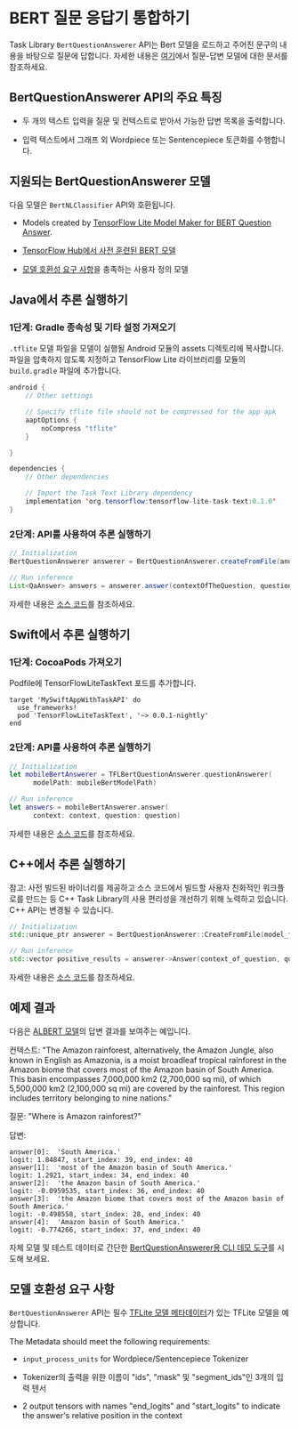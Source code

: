 # BERT 질문 응답기 통합하기

Task Library `BertQuestionAnswerer` API는 Bert 모델을 로드하고 주어진 문구의 내용을 바탕으로 질문에 답합니다. 자세한 내용은 <a href="../../models/bert_qa/overview.md">여기</a>에서 질문-답변 모델에 대한 문서를 참조하세요.

## BertQuestionAnswerer API의 주요 특징

- 두 개의 텍스트 입력을 질문 및 컨텍스트로 받아서 가능한 답변 목록을 출력합니다.

- 입력 텍스트에서 그래프 외 Wordpiece 또는 Sentencepiece 토큰화를 수행합니다.

## 지원되는 BertQuestionAnswerer 모델

다음 모델은 `BertNLClassifier` API와 호환됩니다.

- Models created by [TensorFlow Lite Model Maker for BERT Question Answer](https://www.tensorflow.org/lite/tutorials/model_maker_question_answer).

- [TensorFlow Hub에서 사전 훈련된 BERT 모델](https://tfhub.dev/tensorflow/collections/lite/task-library/bert-question-answerer/1)

- [모델 호환성 요구 사항](#model-compatibility-requirements)을 충족하는 사용자 정의 모델

## Java에서 추론 실행하기

### 1단계: Gradle 종속성 및 기타 설정 가져오기

`.tflite` 모델 파일을 모델이 실행될 Android 모듈의 assets 디렉토리에 복사합니다. 파일을 압축하지 않도록 지정하고 TensorFlow Lite 라이브러리를 모듈의 `build.gradle` 파일에 추가합니다.

```java
android {
    // Other settings

    // Specify tflite file should not be compressed for the app apk
    aaptOptions {
        noCompress "tflite"
    }

}

dependencies {
    // Other dependencies

    // Import the Task Text Library dependency
    implementation 'org.tensorflow:tensorflow-lite-task-text:0.1.0'
}
```

### 2단계: API를 사용하여 추론 실행하기

```java
// Initialization
BertQuestionAnswerer answerer = BertQuestionAnswerer.createFromFile(androidContext, modelFile);

// Run inference
List<QaAnswer> answers = answerer.answer(contextOfTheQuestion, questionToAsk);
```

자세한 내용은 [소스 코드](https://github.com/tensorflow/tflite-support/blob/master/tensorflow_lite_support/java/src/java/org/tensorflow/lite/task/text/qa/BertQuestionAnswerer.java)를 참조하세요.

## Swift에서 추론 실행하기

### 1단계: CocoaPods 가져오기

Podfile에 TensorFlowLiteTaskText 포드를 추가합니다.

```
target 'MySwiftAppWithTaskAPI' do
  use_frameworks!
  pod 'TensorFlowLiteTaskText', '~> 0.0.1-nightly'
end
```

### 2단계: API를 사용하여 추론 실행하기

```swift
// Initialization
let mobileBertAnswerer = TFLBertQuestionAnswerer.questionAnswerer(
      modelPath: mobileBertModelPath)

// Run inference
let answers = mobileBertAnswerer.answer(
      context: context, question: question)
```

자세한 내용은 [소스 코드](https://github.com/tensorflow/tflite-support/blob/master/tensorflow_lite_support/ios/task/text/qa/Sources/TFLBertQuestionAnswerer.h)를 참조하세요.

## C++에서 추론 실행하기

참고: 사전 빌드된 바이너리를 제공하고 소스 코드에서 빌드할 사용자 친화적인 워크플로를 만드는 등 C++ Task Library의 사용 편리성을 개선하기 위해 노력하고 있습니다. C++ API는 변경될 수 있습니다.

```c++
// Initialization
std::unique_ptr answerer = BertQuestionAnswerer::CreateFromFile(model_file).value();

// Run inference
std::vector positive_results = answerer->Answer(context_of_question, question_to_ask);
```

자세한 내용은 [소스 코드](https://github.com/tensorflow/tflite-support/blob/master/tensorflow_lite_support/cc/task/text/qa/bert_question_answerer.h)를 참조하세요.

## 예제 결과

다음은 [ALBERT 모델](https://tfhub.dev/tensorflow/lite-model/albert_lite_base/squadv1/1)의 답변 결과를 보여주는 예입니다.

컨텍스트: "The Amazon rainforest, alternatively, the Amazon Jungle, also known in English as Amazonia, is a moist broadleaf tropical rainforest in the Amazon biome that covers most of the Amazon basin of South America. This basin encompasses 7,000,000 km2 (2,700,000 sq mi), of which 5,500,000 km2 (2,100,000 sq mi) are covered by the rainforest. This region includes territory belonging to nine nations."

질문: "Where is Amazon rainforest?"

답변:

```
answer[0]:  'South America.'
logit: 1.84847, start_index: 39, end_index: 40
answer[1]:  'most of the Amazon basin of South America.'
logit: 1.2921, start_index: 34, end_index: 40
answer[2]:  'the Amazon basin of South America.'
logit: -0.0959535, start_index: 36, end_index: 40
answer[3]:  'the Amazon biome that covers most of the Amazon basin of South America.'
logit: -0.498558, start_index: 28, end_index: 40
answer[4]:  'Amazon basin of South America.'
logit: -0.774266, start_index: 37, end_index: 40
```

자체 모델 및 테스트 데이터로 간단한 [BertQuestionAnswerer용 CLI 데모 도구](https://github.com/tensorflow/tflite-support/blob/master/tensorflow_lite_support/examples/task/text/desktop/README.md#bert-question-answerer)를 시도해 보세요.

## 모델 호환성 요구 사항

`BertQuestionAnswerer` API는 필수 [TFLite 모델 메타데이터](../../convert/metadata.md)가 있는 TFLite 모델을 예상합니다.

The Metadata should meet the following requirements:

- `input_process_units` for Wordpiece/Sentencepiece Tokenizer

- Tokenizer의 출력을 위한 이름이 "ids", "mask" 및 "segment_ids"인 3개의 입력 텐서

- 2 output tensors with names "end_logits" and "start_logits" to indicate the answer's relative position in the context
